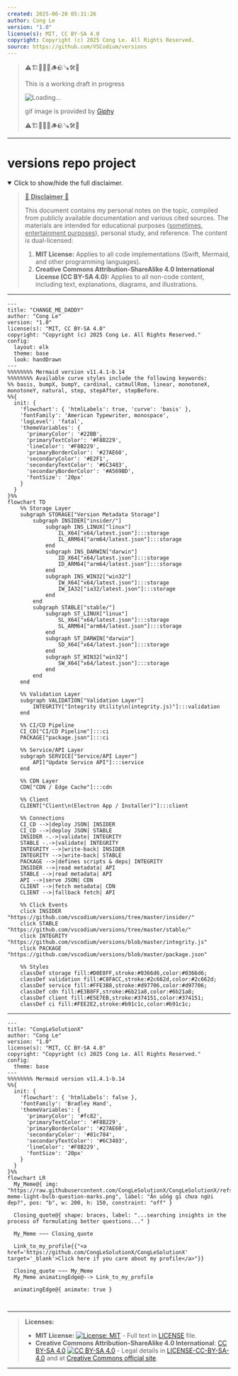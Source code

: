 ```yaml
---
created: 2025-06-20 05:31:26
author: Cong Le
version: "1.0"
license(s): MIT, CC BY-SA 4.0
copyright: Copyright (c) 2025 Cong Le. All Rights Reserved.
source: https://github.com/VSCodium/versions
---
```



> ⚠️🏗️🚧🦺🧱🪵🪨🪚🛠️👷
> 
> This is a working draft in progress
> 
> ![Loading...](https://media4.giphy.com/media/v1.Y2lkPTc5MGI3NjExbjFnamh5cW90bzFsazV6ZDZ4MjZ1ZzgwYnQ2YjRocGtxOXc4bDQ1eCZlcD12MV9pbnRlcm5hbF9naWZfYnlfaWQmY3Q9Zw/kl5ctZSctCbE4/giphy.gif)
>
> gif image is provided by [Giphy](https://giphy.com)
> 
> ⚠️🏗️🚧🦺🧱🪵🪨🪚🛠️👷


----




# versions repo project
<details open>
<summary>Click to show/hide the full disclaimer.</summary>
   
> <ins>📢 **Disclaimer** 🚨</ins>
>
> This document contains my personal notes on the topic,
> compiled from publicly available documentation and various cited sources.
> The materials are intended for educational purposes (<ins>sometimes, entertainment purposes</ins>), personal study, and reference.
> The content is dual-licensed:
> 1. **MIT License:** Applies to all code implementations (Swift, Mermaid, and other programming languages).
> 2. **Creative Commons Attribution-ShareAlike 4.0 International License (CC BY-SA 4.0):** Applies to all non-code content, including text, explanations, diagrams, and illustrations.

</details>


---

```mermaid
---
title: "CHANGE_ME_DADDY"
author: "Cong Le"
version: "1.0"
license(s): "MIT, CC BY-SA 4.0"
copyright: "Copyright (c) 2025 Cong Le. All Rights Reserved."
config:
  layout: elk
  theme: base
  look: handDrawn
---
%%%%%%%% Mermaid version v11.4.1-b.14
%%%%%%%% Available curve styles include the following keywords:
%% basis, bumpX, bumpY, cardinal, catmullRom, linear, monotoneX, monotoneY, natural, step, stepAfter, stepBefore.
%%{
  init: {
    'flowchart': { 'htmlLabels': true, 'curve': 'basis' },
    'fontFamily': 'American Typewriter, monospace',
    'logLevel': 'fatal',
    'themeVariables': {
      'primaryColor': '#22BB',
      'primaryTextColor': '#F8B229',
      'lineColor': '#F8B229',
      'primaryBorderColor': '#27AE60',
      'secondaryColor': '#E2F1',
      'secondaryTextColor': '#6C3483',
      'secondaryBorderColor': '#A569BD',
      'fontSize': '20px'
    }
  }
}%%
flowchart TD
    %% Storage Layer
    subgraph STORAGE["Version Metadata Storage"]
        subgraph INSIDER["insider/"]
            subgraph INS_LINUX["linux"]
                IL_X64["x64/latest.json"]:::storage
                IL_ARM64["arm64/latest.json"]:::storage
            end
            subgraph INS_DARWIN["darwin"]
                ID_X64["x64/latest.json"]:::storage
                ID_ARM64["arm64/latest.json"]:::storage
            end
            subgraph INS_WIN32["win32"]
                IW_X64["x64/latest.json"]:::storage
                IW_IA32["ia32/latest.json"]:::storage
            end
        end
        subgraph STABLE["stable/"]
            subgraph ST_LINUX["linux"]
                SL_X64["x64/latest.json"]:::storage
                SL_ARM64["arm64/latest.json"]:::storage
            end
            subgraph ST_DARWIN["darwin"]
                SD_X64["x64/latest.json"]:::storage
            end
            subgraph ST_WIN32["win32"]
                SW_X64["x64/latest.json"]:::storage
            end
        end
    end

    %% Validation Layer
    subgraph VALIDATION["Validation Layer"]
        INTEGRITY["Integrity Utility\n(integrity.js)"]:::validation
    end

    %% CI/CD Pipeline
    CI_CD["CI/CD Pipeline"]:::ci
    PACKAGE["package.json"]:::ci

    %% Service/API Layer
    subgraph SERVICE["Service/API Layer"]
        API["Update Service API"]:::service
    end

    %% CDN Layer
    CDN["CDN / Edge Cache"]:::cdn

    %% Client
    CLIENT["Client\n(Electron App / Installer)"]:::client

    %% Connections
    CI_CD -->|deploy JSON| INSIDER
    CI_CD -->|deploy JSON| STABLE
    INSIDER -.->|validate| INTEGRITY
    STABLE -.->|validate| INTEGRITY
    INTEGRITY -->|write-back| INSIDER
    INTEGRITY -->|write-back| STABLE
    PACKAGE -->|defines scripts & deps| INTEGRITY
    INSIDER -->|read metadata| API
    STABLE -->|read metadata| API
    API -->|serve JSON| CDN
    CLIENT -->|fetch metadata| CDN
    CLIENT -->|fallback fetch| API

    %% Click Events
    click INSIDER "https://github.com/vscodium/versions/tree/master/insider/"
    click STABLE "https://github.com/vscodium/versions/tree/master/stable/"
    click INTEGRITY "https://github.com/vscodium/versions/blob/master/integrity.js"
    click PACKAGE "https://github.com/vscodium/versions/blob/master/package.json"

    %% Styles
    classDef storage fill:#D0E8FF,stroke:#0366d6,color:#0366d6;
    classDef validation fill:#C8FACC,stroke:#2c662d,color:#2c662d;
    classDef service fill:#FFE3B8,stroke:#d97706,color:#d97706;
    classDef cdn fill:#E3B8FF,stroke:#6b21a8,color:#6b21a8;
    classDef client fill:#E5E7EB,stroke:#374151,color:#374151;
    classDef ci fill:#FEE2E2,stroke:#b91c1c,color:#b91c1c;

```

----

<!-- 
```mermaid
%% Current Mermaid version
info
```  -->


```mermaid
---
title: "CongLeSolutionX"
author: "Cong Le"
version: "1.0"
license(s): "MIT, CC BY-SA 4.0"
copyright: "Copyright (c) 2025 Cong Le. All Rights Reserved."
config:
  theme: base
---
%%%%%%%% Mermaid version v11.4.1-b.14
%%{
  init: {
    'flowchart': { 'htmlLabels': false },
    'fontFamily': 'Bradley Hand',
    'themeVariables': {
      'primaryColor': '#fc82',
      'primaryTextColor': '#F8B229',
      'primaryBorderColor': '#27AE60',
      'secondaryColor': '#81c784',
      'secondaryTextColor': '#6C3483',
      'lineColor': '#F8B229',
      'fontSize': '20px'
    }
  }
}%%
flowchart LR
  My_Meme@{ img: "https://raw.githubusercontent.com/CongLeSolutionX/CongLeSolutionX/refs/heads/main/assets/images/My-meme-light-bulb-question-marks.png", label: "Ăn uống gì chưa ngừi đẹp?", pos: "b", w: 200, h: 150, constraint: "off" }

  Closing_quote@{ shape: braces, label: "...searching insights in the process of formulating better questions..." }
    
  My_Meme ~~~ Closing_quote
    
  Link_to_my_profile{{"<a href='https://github.com/CongLeSolutionX/CongLeSolutionX' target='_blank'>Click here if you care about my profile</a>"}}

  Closing_quote ~~~ My_Meme
  My_Meme animatingEdge@--> Link_to_my_profile
  
  animatingEdge@{ animate: true }



```

---
>**Licenses:**
>
>- **MIT License:**  [![License: MIT](https://img.shields.io/badge/License-MIT-yellow.svg)](LICENSE) - Full text in [LICENSE](LICENSE) file.
>- **Creative Commons Attribution-ShareAlike 4.0 International**: [CC BY-SA 4.0](https://creativecommons.org/licenses/by-sa/4.0/) [![CC BY-SA 4.0](https://licensebuttons.net/l/by-sa/4.0/88x31.png)](https://creativecommons.org/licenses/by-sa/4.0/) - Legal details in [LICENSE-CC-BY-SA-4.0](THE_PAST/LICENSE-CC-BY-SA-4.0) and at [Creative Commons official site](https://creativecommons.org/licenses/by-sa/4.0/).
>
---

